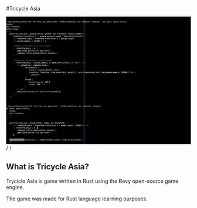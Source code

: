 #Tricycle Asia

 ![ Alt text](tricycle.gif) / ! [](tricycle.gif)

## What is Tricycle Asia?

Trycicle Asia is game written in Rust using the Bevy open-source game engine.

The game was made for Rust language learning purposes.
